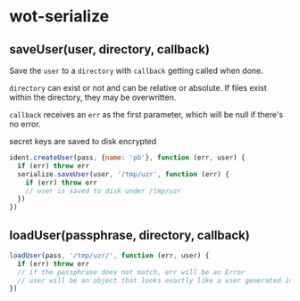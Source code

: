 
# wot-serialize

## saveUser(user, directory, callback)

Save the `user` to a `directory` with `callback` getting called when done.

`directory` can exist or not and can be relative or absolute. If files exist within the directory, they may be overwritten.

`callback` receives an `err` as the first parameter, which will be null if there's no error.

secret keys are saved to disk encrypted

```js
ident.createUser(pass, {name: 'pb'}, function (err, user) {
  if (err) throw err
  serialize.saveUser(user, '/tmp/uzr', function (err) {
    if (err) throw err
    // user is saved to disk under /tmp/uzr
  })
})
```

## loadUser(passphrase, directory, callback)

```js
loadUser(pass, '/tmp/uzr/', function (err, user) {
  if (err) throw err
  // if the passphrase does not match, err will be an Error
  // user will be an object that looks exactly like a user generated in wot-identity with createUser
})
```
